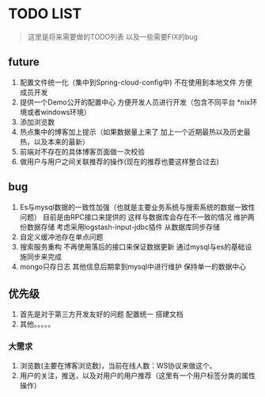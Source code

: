 # TODO LIST
> 这里是将来需要做的TODO列表 以及一些需要FIX的bug

## future
1. 配置文件统一化（集中到Spring-cloud-config中) 不在使用到本地文件 方便成员开发
2. 提供一个Demo公开的配置中心 方便开发人员进行开发（包含不同平台 *nix环境或者windows环境）
4. 添加浏览数
5. 热点集中的博客加上提示（如果数据量上来了 加上一个近期最热以及历史最热，以及本来的最新）
6. 前端对不存在的具体博客页面做一次校验
7. 做用户与用户之间关联推荐的操作(现在的推荐也要这样整合过去)

## bug
1. Es与mysql数据的一致性加强（也就是主要业务系统与搜索系统的数据一致性问题） 目前是由RPC接口来提供的 这样与数据库会存在不一致的情况
维护两份数据存储  考虑采用logstash-input-jdbc插件 从数据库同步存储
2. 自定义缓冲池存在单点问题 
3. 搜索服务重构 不再使用落后的接口来保证数据更新 通过mysql与es的基础设施同步来完成
4. mongo只存日志 其他信息后期拿到mysql中进行维护  保持单一的数据中心 



## 优先级
1. 首先是对于第三方开发友好的问题 配置统一 搭建文档
2. 其他。。。。。


### 大需求
1. 浏览数(主要在博客浏览数)，当前在线人数：WS协议来做这个。
2. 用户的关注，推送，以及对用户的用户推荐（这里有一个用户标签分类的属性操作）
